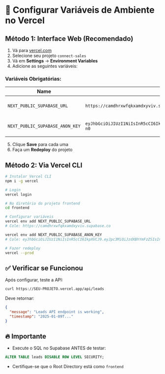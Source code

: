 # 🔧 Configurar Variáveis de Ambiente no Vercel

## Método 1: Interface Web (Recomendado)

1. Vá para [vercel.com](https://vercel.com)
2. Selecione seu projeto `connect-sales`
3. Vá em **Settings** → **Environment Variables**
4. Adicione as seguintes variáveis:

### Variáveis Obrigatórias:

| Name | Value | Environments |
|------|-------|--------------|
| `NEXT_PUBLIC_SUPABASE_URL` | `https://camdhrxwfqkxamdxyviv.supabase.co` | Production, Preview, Development |
| `NEXT_PUBLIC_SUPABASE_ANON_KEY` | `eyJhbGciOiJIUzI1NiIsInR5cCI6IkpXVCJ9.eyJpc3MiOiJzdXBhYmFzZSIsInJlZiI6ImNhbWRocnh3ZnFreGFtZHh5dml2Iiwicm9sZSI6ImFub24iLCJpYXQiOjE3NTY3Nzk3MTIsImV4cCI6MjA3MjM1NTcxMn0.NtGdZqfHYHUCjAmOrtrxD4a4pb2riyhjAbQ26aGa-n0` | Production, Preview, Development |

5. Clique **Save** para cada uma
6. Faça um **Redeploy** do projeto

## Método 2: Via Vercel CLI

```bash
# Instalar Vercel CLI
npm i -g vercel

# Login
vercel login

# No diretório do projeto frontend
cd frontend

# Configurar variáveis
vercel env add NEXT_PUBLIC_SUPABASE_URL
# Cole: https://camdhrxwfqkxamdxyviv.supabase.co

vercel env add NEXT_PUBLIC_SUPABASE_ANON_KEY  
# Cole: eyJhbGciOiJIUzI1NiIsInR5cCI6IkpXVCJ9.eyJpc3MiOiJzdXBhYmFzZSIsInJlZiI6ImNhbWRocnh3ZnFreGFtZHh5dml2Iiwicm9sZSI6ImFub24iLCJpYXQiOjE3NTY3Nzk3MTIsImV4cCI6MjA3MjM1NTcxMn0.NtGdZqfHYHUCjAmOrtrxD4a4pb2riyhjAbQ26aGa-n0

# Fazer redeploy
vercel --prod
```

## ✅ Verificar se Funcionou

Após configurar, teste a API:

```bash
curl https://SEU-PROJETO.vercel.app/api/leads
```

Deve retornar:
```json
{
  "message": "Leads API endpoint is working",
  "timestamp": "2025-01-09T..."
}
```

## 🔥 Importante

- Execute o SQL no Supabase ANTES de testar:
```sql
ALTER TABLE leads DISABLE ROW LEVEL SECURITY;
```

- Certifique-se que o Root Directory está como `frontend`